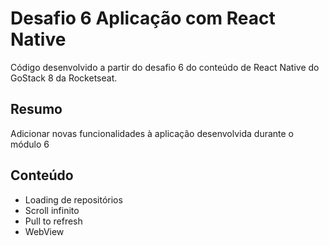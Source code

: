 # Desafio 6 Aplicação com React Native

Código desenvolvido a partir do desafio 6 do conteúdo de React Native do GoStack 8 da Rocketseat.

## Resumo

Adicionar novas funcionalidades à aplicação desenvolvida durante o módulo 6

## Conteúdo

- Loading de repositórios
- Scroll infinito
- Pull to refresh
- WebView
